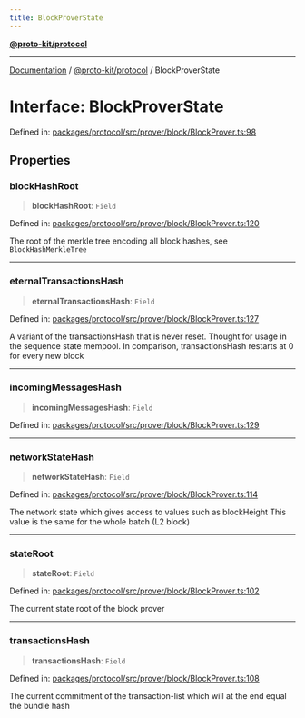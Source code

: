 ```yaml
---
title: BlockProverState
---
```


[**@proto-kit/protocol**](../README.md)

***

[Documentation](../../../README.md) / [@proto-kit/protocol](../README.md) / BlockProverState

# Interface: BlockProverState

Defined in: [packages/protocol/src/prover/block/BlockProver.ts:98](https://github.com/proto-kit/framework/blob/28efa802e3737fc3b77339148b307ef7246f3ef1/packages/protocol/src/prover/block/BlockProver.ts#L98)

## Properties

### blockHashRoot

> **blockHashRoot**: `Field`

Defined in: [packages/protocol/src/prover/block/BlockProver.ts:120](https://github.com/proto-kit/framework/blob/28efa802e3737fc3b77339148b307ef7246f3ef1/packages/protocol/src/prover/block/BlockProver.ts#L120)

The root of the merkle tree encoding all block hashes,
see `BlockHashMerkleTree`

***

### eternalTransactionsHash

> **eternalTransactionsHash**: `Field`

Defined in: [packages/protocol/src/prover/block/BlockProver.ts:127](https://github.com/proto-kit/framework/blob/28efa802e3737fc3b77339148b307ef7246f3ef1/packages/protocol/src/prover/block/BlockProver.ts#L127)

A variant of the transactionsHash that is never reset.
Thought for usage in the sequence state mempool.
In comparison, transactionsHash restarts at 0 for every new block

***

### incomingMessagesHash

> **incomingMessagesHash**: `Field`

Defined in: [packages/protocol/src/prover/block/BlockProver.ts:129](https://github.com/proto-kit/framework/blob/28efa802e3737fc3b77339148b307ef7246f3ef1/packages/protocol/src/prover/block/BlockProver.ts#L129)

***

### networkStateHash

> **networkStateHash**: `Field`

Defined in: [packages/protocol/src/prover/block/BlockProver.ts:114](https://github.com/proto-kit/framework/blob/28efa802e3737fc3b77339148b307ef7246f3ef1/packages/protocol/src/prover/block/BlockProver.ts#L114)

The network state which gives access to values such as blockHeight
This value is the same for the whole batch (L2 block)

***

### stateRoot

> **stateRoot**: `Field`

Defined in: [packages/protocol/src/prover/block/BlockProver.ts:102](https://github.com/proto-kit/framework/blob/28efa802e3737fc3b77339148b307ef7246f3ef1/packages/protocol/src/prover/block/BlockProver.ts#L102)

The current state root of the block prover

***

### transactionsHash

> **transactionsHash**: `Field`

Defined in: [packages/protocol/src/prover/block/BlockProver.ts:108](https://github.com/proto-kit/framework/blob/28efa802e3737fc3b77339148b307ef7246f3ef1/packages/protocol/src/prover/block/BlockProver.ts#L108)

The current commitment of the transaction-list which
will at the end equal the bundle hash
